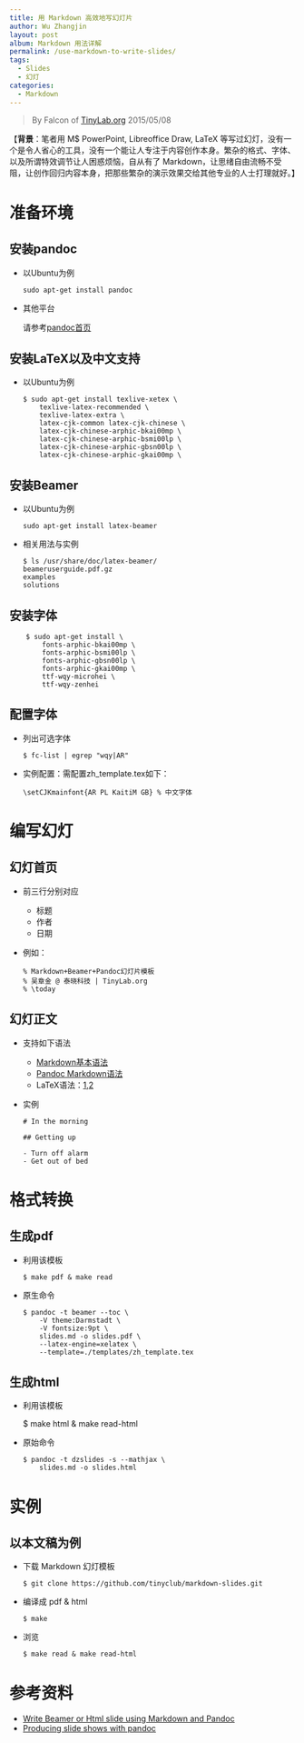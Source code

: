 ```yaml
---
title: 用 Markdown 高效地写幻灯片
author: Wu Zhangjin
layout: post
album: Markdown 用法详解
permalink: /use-markdown-to-write-slides/
tags:
  - Slides
  - 幻灯
categories:
  - Markdown
---
```


> By Falcon of [TinyLab.org][1]
> 2015/05/08

【**背景**：笔者用 M$ PowerPoint, Libreoffice Draw, LaTeX 等写过幻灯，没有一个是令人省心的工具，没有一个能让人专注于内容创作本身。繁杂的格式、字体、以及所谓特效调节让人困惑烦恼，自从有了 Markdown，让思绪自由流畅不受阻，让创作回归内容本身，把那些繁杂的演示效果交给其他专业的人士打理就好。】


# 准备环境

## 安装pandoc

  * 以Ubuntu为例

        sudo apt-get install pandoc


  * 其他平台

    请参考[pandoc首页][2]

## 安装LaTeX以及中文支持

  * 以Ubuntu为例

        $ sudo apt-get install texlive-xetex \
            texlive-latex-recommended \
            texlive-latex-extra \
            latex-cjk-common latex-cjk-chinese \
            latex-cjk-chinese-arphic-bkai00mp \
            latex-cjk-chinese-arphic-bsmi00lp \
            latex-cjk-chinese-arphic-gbsn00lp \
            latex-cjk-chinese-arphic-gkai00mp \


## 安装Beamer

  * 以Ubuntu为例

        sudo apt-get install latex-beamer


  * 相关用法与实例

        $ ls /usr/share/doc/latex-beamer/
        beameruserguide.pdf.gz
        examples
        solutions


## 安装字体

        $ sudo apt-get install \
            fonts-arphic-bkai00mp \
            fonts-arphic-bsmi00lp \
            fonts-arphic-gbsn00lp \
            fonts-arphic-gkai00mp \
            ttf-wqy-microhei \
            ttf-wqy-zenhei


## 配置字体

  * 列出可选字体

        $ fc-list | egrep "wqy|AR"


  * 实例配置：需配置zh_template.tex如下：

        \setCJKmainfont{AR PL KaitiM GB} % 中文字体


# 编写幻灯

## 幻灯首页

  * 前三行分别对应

      * 标题
      * 作者
      * 日期

  * 例如：

        % Markdown+Beamer+Pandoc幻灯片模板
        % 吴章金 @ 泰晓科技 | TinyLab.org
        % \today


## 幻灯正文

  * 支持如下语法

      * [Markdown基本语法][3]
      * [Pandoc Markdown语法][4]
      * LaTeX语法：[1][5],[2][6]

  * 实例

        # In the morning

        ## Getting up

        - Turn off alarm
        - Get out of bed


# 格式转换

## 生成pdf

  * 利用该模板

        $ make pdf & make read


  * 原生命令

        $ pandoc -t beamer --toc \
            -V theme:Darmstadt \
            -V fontsize:9pt \
            slides.md -o slides.pdf \
            --latex-engine=xelatex \
            --template=./templates/zh_template.tex


## 生成html

  * 利用该模板

    $ make html & make read-html

  * 原始命令

        $ pandoc -t dzslides -s --mathjax \
            slides.md -o slides.html


# 实例

## 以本文稿为例

  * 下载 Markdown 幻灯模板

        $ git clone https://github.com/tinyclub/markdown-slides.git


  * 编译成 pdf & html

        $ make


  * 浏览

        $ make read & make read-html


# 参考资料


  * [Write Beamer or Html slide using Markdown and Pandoc][7]
  * [Producing slide shows with pandoc][8]





 [1]: http://tinylab.org
 [2]: http://johnmacfarlane.net/pandoc/installing.html
 [3]: http://wowubuntu.com/markdown/
 [4]: http://johnmacfarlane.net/pandoc/demo/example9/pandocs-markdown.html
 [5]: http://www.maths.tcd.ie/~dwilkins/LaTeXPrimer/
 [6]: http://latex-project.org/guides/
 [7]: https://github.com/herrkaefer/herrkaefer.github.io/blob/master/_posts/2013-12-17-write-beamer-or-html-slide-using-markown-and-pandoc.markdown
 [8]: http://johnmacfarlane.net/pandoc/README.html#producing-slide-shows-with-pandoc
